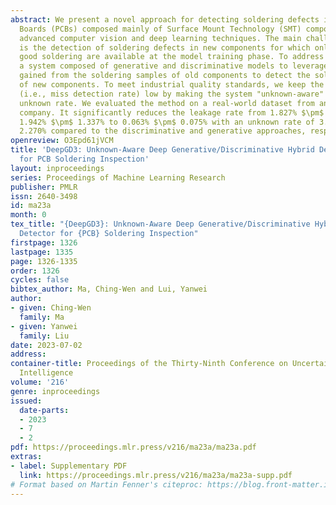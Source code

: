 ```yaml
---
abstract: We present a novel approach for detecting soldering defects in Printed Circuit
  Boards (PCBs) composed mainly of Surface Mount Technology (SMT) components, using
  advanced computer vision and deep learning techniques. The main challenge addressed
  is the detection of soldering defects in new components for which only samples of
  good soldering are available at the model training phase. To address this, we design
  a system composed of generative and discriminative models to leverage the knowledge
  gained from the soldering samples of old components to detect the soldering defects
  of new components. To meet industrial quality standards, we keep the leakage rate
  (i.e., miss detection rate) low by making the system "unknown-aware" with a low
  unknown rate. We evaluated the method on a real-world dataset from an electronics
  company. It significantly reduces the leakage rate from 1.827% $\pm$ 3.063% and
  1.942% $\pm$ 1.337% to 0.063% $\pm$ 0.075% with an unknown rate of 3.706% $\pm$
  2.270% compared to the discriminative and generative approaches, respectively.
openreview: O3Epd61jVCM
title: 'DeepGD3: Unknown-Aware Deep Generative/Discriminative Hybrid Defect Detector
  for PCB Soldering Inspection'
layout: inproceedings
series: Proceedings of Machine Learning Research
publisher: PMLR
issn: 2640-3498
id: ma23a
month: 0
tex_title: "{DeepGD3}: Unknown-Aware Deep Generative/Discriminative Hybrid Defect
  Detector for {PCB} Soldering Inspection"
firstpage: 1326
lastpage: 1335
page: 1326-1335
order: 1326
cycles: false
bibtex_author: Ma, Ching-Wen and Lui, Yanwei
author:
- given: Ching-Wen
  family: Ma
- given: Yanwei
  family: Liu
date: 2023-07-02
address:
container-title: Proceedings of the Thirty-Ninth Conference on Uncertainty in Artificial
  Intelligence
volume: '216'
genre: inproceedings
issued:
  date-parts:
  - 2023
  - 7
  - 2
pdf: https://proceedings.mlr.press/v216/ma23a/ma23a.pdf
extras:
- label: Supplementary PDF
  link: https://proceedings.mlr.press/v216/ma23a/ma23a-supp.pdf
# Format based on Martin Fenner's citeproc: https://blog.front-matter.io/posts/citeproc-yaml-for-bibliographies/
---
```

